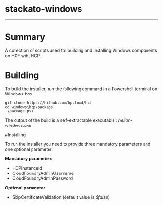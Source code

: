# stackato-windows

----------

# Summary
A collection of scripts used for building and installing Windows components on HCF wiht HCP.

# Building
To build the installer, run the following command in a Powershell terminal on Windows box:

```
git clone https://hithub.com/hpcloud/hcf
cd windows\hcp\package
.\package.ps1
```
The output of the build is a self-extractable executable : *helion-windows.exe*

#Installing

To run the installer you need to provide three mandatory parameters and one optional parameter:

__Mandatory parameters__

* HCPInstanceId
* CloudFoundryAdminUsername
* CloudFoundryAdminPassword

__Optional parameter__

* SkipCertificateValidation (default value is _$false_)
